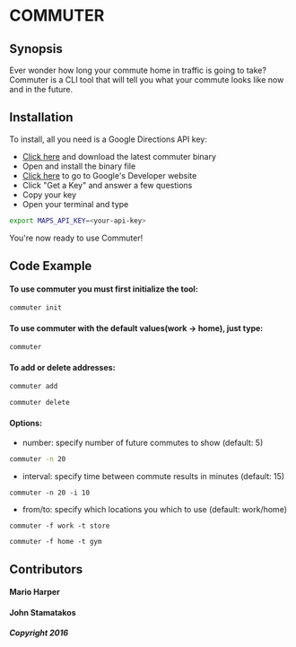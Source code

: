 # COMMUTER


## Synopsis

Ever wonder how long your commute home in traffic is going to take?  Commuter is a CLI tool that will tell you what your commute looks like now and in the future.

## Installation

To install, all you need is a Google Directions API key:
* [Click here](https://github.com/marioharper/commuter/releases) and download the latest commuter binary
* Open and install the binary file
* [Click here](https://developers.google.com/maps/documentation/directions/get-api-key) to go to Google's Developer website
* Click "Get a Key" and answer a few questions
* Copy your key
* Open your terminal and type 
```sh 
export MAPS_API_KEY=<your-api-key> 
```
You're now ready to use Commuter!

## Code Example

#### To use commuter you must first initialize the tool:
```sh
commuter init
```

#### To use commuter with the default values(work -> home), just type:
```sh
commuter
```

#### To add or delete addresses:
```sh
commuter add
```
```sh
commuter delete
```

#### Options:
* number: specify number of future commutes to show (default: 5)
```sh
commuter -n 20
```
* interval: specify time between commute results in minutes (default: 15)
```
commuter -n 20 -i 10
```
* from/to: specify which locations you which to use (default: work/home) 
```
commuter -f work -t store
```
```
commuter -f home -t gym
```

## Contributors

#### Mario Harper
#### John Stamatakos
##### Copyright 2016
